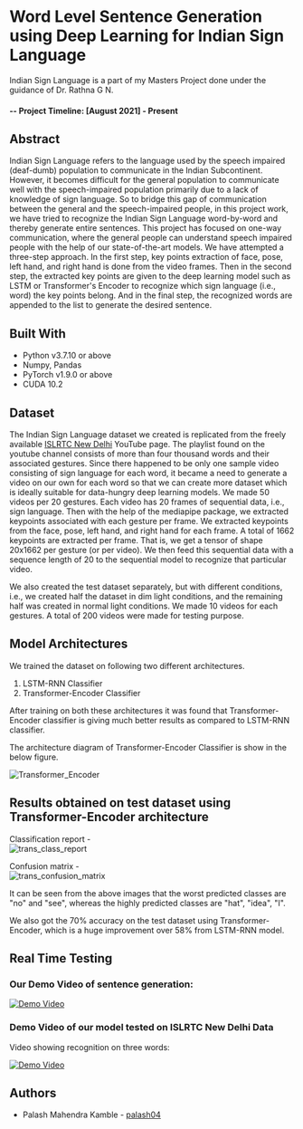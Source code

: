 # Word Level Sentence Generation using Deep Learning for Indian Sign Language

Indian Sign Language is a part of my Masters Project done under the guidance of Dr. Rathna G N.

#### -- Project Timeline: [August 2021] - Present

## Abstract
Indian Sign Language refers to the language used by the speech impaired (deaf-dumb) population to communicate in the Indian Subcontinent. However, it becomes difficult for the general population to communicate well with the speech-impaired population primarily due to a lack of knowledge of sign language. So to bridge this gap of communication between the general and the speech-impaired people, in this project work, we have tried to recognize the Indian Sign Language word-by-word and thereby generate entire sentences. This project has focused on one-way communication, where the general people can understand speech impaired people with the help of our state-of-the-art models. We have attempted a three-step approach. In the first step, key points extraction of face, pose, left hand, and right hand is done from the video frames. Then in the second step, the extracted key points are given to the deep learning model such as LSTM or Transformer's Encoder to recognize which sign language (i.e., word) the key points belong. And in the final step, the recognized words are appended to the list to generate the desired sentence.

## Built With

- Python v3.7.10 or above
- Numpy, Pandas
- PyTorch v1.9.0 or above
- CUDA 10.2


## Dataset
The Indian Sign Language dataset we created is replicated from the freely available [ISLRTC New Delhi](https://www.youtube.com/channel/UC3AcGIlqVI4nJWCwHgHFXtg/playlists) YouTube page. The playlist found on the youtube channel consists of more than four thousand words and their associated gestures. Since there happened to be only one sample video consisting of sign language for each word, it became a need to generate a video on our own for each word so that we can create more dataset which is ideally suitable for data-hungry deep learning models. 
We made 50 videos per 20 gestures. Each video has 20 frames of sequential data, i.e.,  sign language. Then with the help of the mediapipe package, we extracted keypoints associated with each gesture per frame.
We extracted keypoints from the face, pose, left hand, and right hand for each frame. A total of 1662 keypoints are extracted per frame. That is, we get a tensor of shape 20x1662 per gesture (or per video). We then feed this sequential data with a sequence length of 20 to the sequential model to recognize that particular video.

We also created the test dataset separately, but with different conditions, i.e., we created half the dataset in dim light conditions, and the remaining half was created in normal light conditions.
We made 10 videos for each gestures. A total of 200 videos were made for testing purpose.


## Model Architectures

We trained the dataset on following two different architectures.

1. LSTM-RNN Classifier
2. Transformer-Encoder Classifier


After training on both these architectures it was found that Transformer-Encoder classifier is giving much better results as compared to LSTM-RNN classifier.

The architecture diagram of Transformer-Encoder Classifier is show in the below figure.

![Transformer_Encoder](https://user-images.githubusercontent.com/26361028/155157904-879212db-a8bb-4056-9bbc-efb819b6d15f.png)


## Results obtained on test dataset using Transformer-Encoder architecture

Classification report - </br>
![trans_class_report](https://user-images.githubusercontent.com/26361028/155164438-e0c2623d-cac2-410d-8c3a-99b66fafa46e.png)

Confusion matrix - </br>
![trans_confusion_matrix](https://user-images.githubusercontent.com/26361028/155164720-bf8b6d4d-e74c-41ab-a374-5b748d09a9dc.png)

It can be seen from the above images that the worst predicted classes are "no" and "see", whereas the highly predicted classes are "hat", "idea", "I".

We also got the 70% accuracy on the test dataset using Transformer-Encoder, which is a huge improvement over 58% from LSTM-RNN model.

## Real Time Testing

### Our Demo Video of sentence generation:

<!-- ![Demo Video](https://img.youtube.com/vi/06aPHvjbStE/maxresdefault.jpg) -->

[![Demo Video](https://img.youtube.com/vi/06aPHvjbStE/0.jpg)](https://www.youtube.com/watch?v=06aPHvjbStE)


### Demo Video of our model tested on ISLRTC New Delhi Data
Video showing recognition on three words:

[![Demo Video](https://img.youtube.com/vi/-LS4mHgZ0B8/0.jpg)](https://www.youtube.com/watch?v=-LS4mHgZ0B8)

<!-- https://youtu.be/-LS4mHgZ0B8 -->


## Authors
- Palash Mahendra Kamble - [palash04](https://github.com/palash04/)

